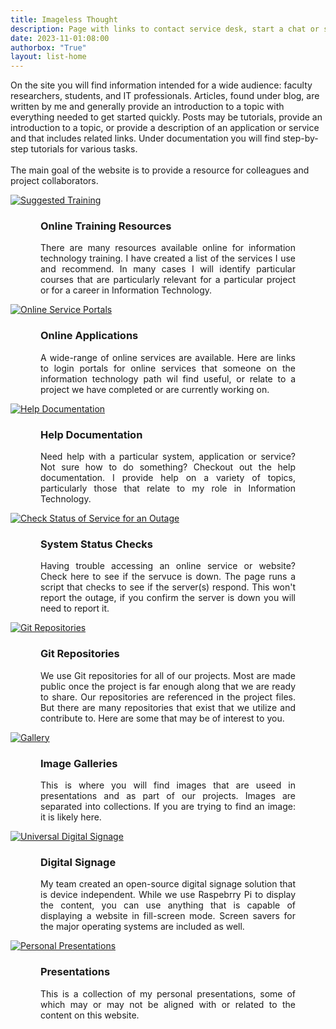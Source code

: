```yaml
---
title: Imageless Thought
description: Page with links to contact service desk, start a chat or submit a ticket.
date: 2023-11-01:08:00
authorbox: "True"
layout: list-home
---
```

<p class="welcome-box">On the site you will find information intended for a wide audience: faculty researchers, students, and IT professionals. Articles, found under blog, are written by me and generally provide an introduction to a topic with everything needed to get started quickly. Posts may be tutorials, provide an introduction to a topic, or provide a description of an application or service and that includes related links.  Under documentation you will find step-by-step tutorials for various tasks.<br><br>
The main goal of the website is to provide a resource for colleagues and project collaborators.</p>
<!-- <h1 style="margin: 2.5rem 0;" class="main__title">Projects</h1> -->
<div class="service-desk-container">
<div class="service-desk">
<div class="img-container">
<a href="/mbaggett/training" alt="Suggested Training" title="Suggested Training">
<img src="/mbaggett/int/img/images/training.svg" alt="Suggested Training">
</a>
</div>
<div style="margin: 0 3rem;">
<h3 class="nomobile">Online Training Resources</h3>
<p class="nomobile" style="text-align: justify">There are many resources available online for information technology training.  I have created a list of the services I use and recommend.  In many cases I will identify particular courses that are particularly relevant for a particular project or for a career in Information Technology.</p>
</div>
</div>

<div class="service-desk">
<div class="img-container">
<a href="portals" alt="Online Service Portals" title="Online Service Portals">
<img src="/mbaggett/int/img/images/cloud-computing-blue.svg" alt="Online Service Portals">
</a>
</div>
<div style="margin: 0 3rem;">
<h3 class="nomobile">Online Applications</h3>
<p class="nomobile" style="text-align: justify">A wide-range of online services are available.  Here are links to login portals for online services that someone on the information technology path wil find useful, or relate to a project we have completed or are currently working on.</p>
</div>
</div>

<div class="service-desk">
<div class="img-container">
<a href="documentation" alt="Help Documentation" title="Help Documentation">
<img src="/mbaggett/int/img/images/documentation-blue.svg" alt="Help Documentation">
</a>
</div>
<div style="margin: 0 3rem;">
<h3 class="nomobile">Help Documentation</h3>
<p class="nomobile" style="text-align: justify">Need help with a particular system, application or service? Not sure how to do something? Checkout out the help documentation. I provide help on a variety of topics, particularly those that relate to my role in Information Technology.</p>
</div>
</div>

<div class="service-desk">
<div class="img-container">
<a href="status" alt="Check Status of Service for an Outage" title="Service Status Check">
<img src="/mbaggett/int/img/images/status-check-blue.svg" alt="Check Status of Service for an Outage">
</a>
</div>
<div style="margin: 0 3rem;">
<h3 class="nomobile">System Status Checks</h3>
<p class="nomobile" style="text-align: justify">Having trouble accessing an online service or website?  Check here to see if the servuce is down.  The page runs a script that checks to see if the server(s) respond. This won't report the outage, if you confirm the server is down you will need to report it.</p>
</div>
</div>

<div class="service-desk">
<div class="img-container">
<a href="repositories" alt="Git Repositories" title="Git Repositories">
<img src="/mbaggett/int/img/images/repos-dark.svg" alt="Git Repositories">
</a>
</div>
<div style="margin: 0 3rem;">
<h3 class="nomobile">Git Repositories</h3>
<p class="nomobile" style="text-align: justify">We use Git repositories for all of our projects.  Most are made public once the project is far enough along that we are ready to share. Our repositories are referenced in the project files. But there are many repositories that exist that we utilize and contribute to.  Here are some that may be of interest to you.</p>
</div>
</div>

<div class="service-desk">
<div class="img-container">
<a href="gallery" alt="Gallery" title="Gallery">
<img src="/mbaggett/int/img/images/gallery1.svg" alt="Gallery">
</a>
</div>
<div style="margin: 0 3rem;">
<h3 class="nomobile">Image Galleries</h3>
<p class="nomobile" style="text-align: justify">This is where you will find images that are useed in presentations and as part of our projects. Images are separated into collections. If you are trying to find an image: it is likely here.</p>
</div>
</div>

<!--
<div class="service-desk">
<div class="img-container">
<a href="ui" alt="Web and UI Design" title="Web and UI Design">
<img src="/mbaggett/int/img/images/webdesign.svg" alt="Web and UI Design">
</a>
</div>
<div style="margin: 0 3rem;">
<h3 class="nomobile">Web and UI Design</h3>
<p class="nomobile" style="text-align: justify">Resources are available to assist you when creating a website or user interfaces for a software application.  Also included is a tutorial on open source software licenses: there are many out there, you need to understand the license restrictions and acceptable use alowances for anything used in your project.</p>
</div>
</div>
-->

<div class="service-desk">
<div class="img-container">
<a href="/mbaggett/blog/digital-signage/" alt="Universal Digital Signage" title="Universal Digital Signage">
<img src="/mbaggett/int/img/images/digital-sign.svg" alt="Universal Digital Signage">
</a>
</div>
<div style="margin: 0 3rem;">
<h3 class="nomobile">Digital Signage</h3>
<p class="nomobile" style="text-align: justify">My team created an open-source digital signage solution that is device independent.  While we use Raspebrry Pi to display the content, you can use anything that is capable of displaying a website in fill-screen mode. Screen savers for the major operating systems are included as well.</p>
</div>
</div>

<div class="service-desk">
<div class="img-container">
<a href="presents" alt="Personal Presentations" title="Personal Presentations">
<img src="/mbaggett/int/img/images/presents.svg" alt="Personal Presentations">
</a>
</div>
<div style="margin: 0 3rem;">
<h3 class="nomobile">Presentations</h3>
<p class="nomobile" style="text-align: justify">This is a collection of my personal presentations, some of which may or may not be aligned with or related to the content on this website.</p>
</div>
</div>

</div> 
<style>
.list__item {
    display: none;
} 
</style>